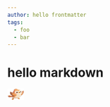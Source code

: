 ```yaml
---
author: hello frontmatter
tags:
  - foo
  - bar
---
```


# hello markdown

![markdown-bird-image](./images/bird.png)